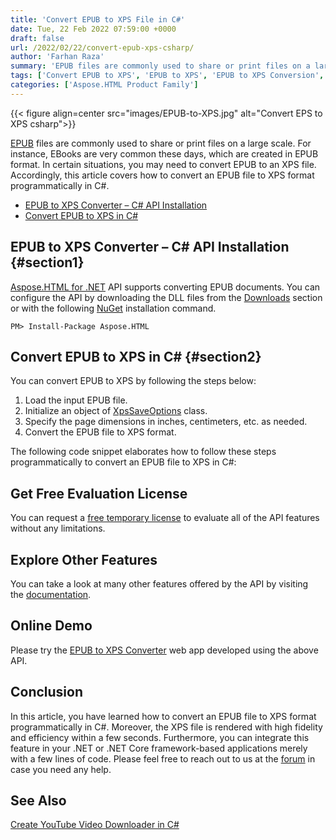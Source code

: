 ```yaml
---
title: 'Convert EPUB to XPS File in C#'
date: Tue, 22 Feb 2022 07:59:00 +0000
draft: false
url: /2022/02/22/convert-epub-xps-csharp/
author: 'Farhan Raza'
summary: 'EPUB files are commonly used to share or print files on a large scale. For instance, EBooks are very common these days, which are created in EPUB format. In certain situations, you may need to convert EPUB to an XPS file. Accordingly, this article covers how to **convert an EPUB file to XPS format programmatically in C#**.'
tags: ['Convert EPUB to XPS', 'EPUB to XPS', 'EPUB to XPS Conversion', 'EPUB to XPS in .NET', 'EPUB to XPS in csharp']
categories: ['Aspose.HTML Product Family']
---
```




{{< figure align=center src="images/EPUB-to-XPS.jpg" alt="Convert EPS to XPS csharp">}}


[EPUB][1] files are commonly used to share or print files on a large scale. For instance, EBooks are very common these days, which are created in EPUB format. In certain situations, you may need to convert EPUB to an XPS file. Accordingly, this article covers how to convert an EPUB file to XPS format programmatically in C#.

*   [EPUB to XPS Converter – C# API Installation][2]
*   [Convert EPUB to XPS in C#][3]

## EPUB to XPS Converter – C# API Installation {#section1}

[Aspose.HTML for .NET][4] API supports converting EPUB documents. You can configure the API by downloading the DLL files from the [Downloads][5] section or with the following [NuGet][6] installation command.

```
PM> Install-Package Aspose.HTML
```

## Convert EPUB to XPS in C# {#section2}

You can convert EPUB to XPS by following the steps below:

1.  Load the input EPUB file.
2.  Initialize an object of [XpsSaveOptions][7] class.
3.  Specify the page dimensions in inches, centimeters, etc. as needed.
4.  Convert the EPUB file to XPS format.

The following code snippet elaborates how to follow these steps programmatically to convert an EPUB file to XPS in C#:



## Get Free Evaluation License

You can request a [free temporary license][8] to evaluate all of the API features without any limitations.

## Explore Other Features

You can take a look at many other features offered by the API by visiting the [documentation][9].

## Online Demo

Please try the [EPUB to XPS Converter][10] web app developed using the above API.

## Conclusion

In this article, you have learned how to convert an EPUB file to XPS format programmatically in C#. Moreover, the XPS file is rendered with high fidelity and efficiency within a few seconds. Furthermore, you can integrate this feature in your .NET or .NET Core framework-based applications merely with a few lines of code. Please feel free to reach out to us at the [forum][11] in case you need any help.

## See Also

[Create YouTube Video Downloader in C#][12]




[1]: https://docs.fileformat.com/ebook/epub/
[2]: #section1
[3]: #section2
[4]: https://products.aspose.com/html/net
[5]: https://downloads.aspose.com/html/net
[6]: https://www.nuget.org/packages/Aspose.HTML
[7]: https://apireference.aspose.com/html/net/aspose.html.saving/xpssaveoptions
[8]: https://purchase.aspose.com/temporary-license
[9]: https://docs.aspose.com/html/net/
[10]: https://products.aspose.app/html/conversion/epub-to-xps
[11]: https://forum.aspose.com/c/html/29
[12]: https://blog.aspose.com/2021/12/30/create-youtube-downloader-in-csharp/




